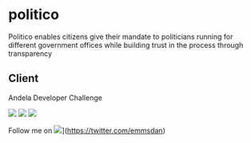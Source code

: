 # politico

Politico enables citizens give their mandate to politicians running for different government offices while building trust in the process through transparency

## Client

Andela Developer Challenge

![](https://img.shields.io/github/commit-activity/y/emmsdan/politico.svg?colorB=green) ![](https://img.shields.io/github/last-commit/emmsdan/politico/client.svg?colorB=green)
![](https://img.shields.io/github/repo-size/emmsdan/politico.svg?colorB=blue&logo=red)

Follow me on ![](https://img.shields.io/twitter/url/http/shields.io.svg?style=social)](https://twitter.com/emmsdan)
